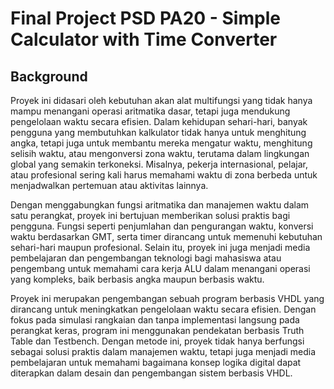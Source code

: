# Final Project PSD PA20 - Simple Calculator with Time Converter

## Background

Proyek ini didasari oleh kebutuhan akan alat multifungsi yang tidak hanya mampu menangani operasi aritmatika dasar, tetapi juga mendukung pengelolaan waktu secara efisien. Dalam kehidupan sehari-hari, banyak pengguna yang membutuhkan kalkulator tidak hanya untuk menghitung angka, tetapi juga untuk membantu mereka mengatur waktu, menghitung selisih waktu, atau mengonversi zona waktu, terutama dalam lingkungan global yang semakin terkoneksi. Misalnya, pekerja internasional, pelajar, atau profesional sering kali harus memahami waktu di zona berbeda untuk menjadwalkan pertemuan atau aktivitas lainnya.

Dengan menggabungkan fungsi aritmatika dan manajemen waktu dalam satu perangkat, proyek ini bertujuan memberikan solusi praktis bagi pengguna. Fungsi seperti penjumlahan dan pengurangan waktu, konversi waktu berdasarkan GMT, serta timer dirancang untuk memenuhi kebutuhan sehari-hari maupun profesional. Selain itu, proyek ini juga menjadi media pembelajaran dan pengembangan teknologi bagi mahasiswa atau pengembang untuk memahami cara kerja ALU dalam menangani operasi yang kompleks, baik berbasis angka maupun berbasis waktu.

Proyek ini merupakan pengembangan sebuah program berbasis VHDL yang dirancang untuk meningkatkan pengelolaan waktu secara efisien. Dengan fokus pada simulasi rangkaian dan tanpa implementasi langsung pada perangkat keras, program ini menggunakan pendekatan berbasis Truth Table dan Testbench. Dengan metode ini, proyek tidak hanya berfungsi sebagai solusi praktis dalam manajemen waktu, tetapi juga menjadi media pembelajaran untuk memahami bagaimana konsep logika digital dapat diterapkan dalam desain dan pengembangan sistem berbasis VHDL.





